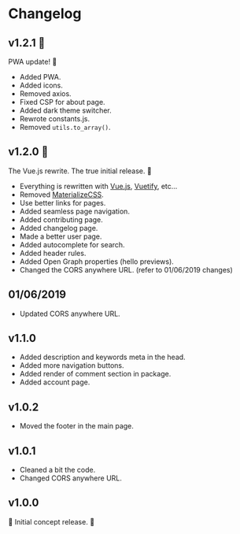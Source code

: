 # Changelog

## v1.2.1 :floppy_disk:

PWA update! :tada:

- Added PWA.
- Added icons.
- Removed axios.
- Fixed CSP for about page.
- Added dark theme switcher.
- Rewrote constants.js.
- Removed `utils.to_array()`.

## v1.2.0 :tada:

The Vue.js rewrite. The true initial release. :tada:

- Everything is rewritten with [Vue.js](https://vuejs.org/), [Vuetify](https://vuetifyjs.com/), etc...
- Removed [MaterializeCSS](https://materializecss.com/).
- Use better links for pages.
- Added seamless page navigation.
- Added contributing page.
- Added changelog page.
- Made a better user page.
- Added autocomplete for search.
- Added header rules.
- Added Open Graph properties (hello previews).
- Changed the CORS anywhere URL. (refer to 01/06/2019 changes)

## 01/06/2019

- Updated CORS anywhere URL.

## v1.1.0

- Added description and keywords meta in the head.
- Added more navigation buttons.
- Added render of comment section in package.
- Added account page.

## v1.0.2

- Moved the footer in the main page.

## v1.0.1

- Cleaned a bit the code.
- Changed CORS anywhere URL.

## v1.0.0

:tada: Initial concept release. :tada: